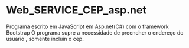 # Web_SERVICE_CEP_asp.net
Programa escrito em JavaScript em Asp.net(C#) com o framework Bootstrap
O programa supre a necessidade de preencher  o endereço do usuário , somente  incluin  o cep.
